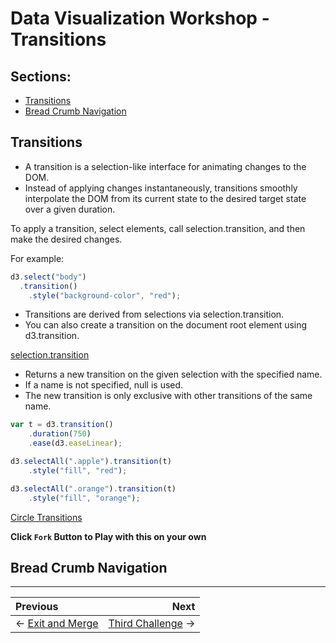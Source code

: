 # Data Visualization Workshop - Transitions

## Sections:

* [Transitions](#transitions)
* [Bread Crumb Navigation](#bread-crumb-navigation)

## Transitions

* A transition is a selection-like interface for animating changes to the DOM.
* Instead of applying changes instantaneously, transitions smoothly interpolate the DOM from its current state to the desired target state over a given duration.

To apply a transition, select elements, call selection.transition, and then make the desired changes.

For example:

```js
d3.select("body")
  .transition()
    .style("background-color", "red");
```

* Transitions are derived from selections via selection.transition.
* You can also create a transition on the document root element using d3.transition.

[selection.transition](https://github.com/d3/d3-transition#selection_transition)

* Returns a new transition on the given selection with the specified name.
* If a name is not specified, null is used.
* The new transition is only exclusive with other transitions of the same name.

```js
var t = d3.transition()
    .duration(750)
    .ease(d3.easeLinear);

d3.selectAll(".apple").transition(t)
    .style("fill", "red");

d3.selectAll(".orange").transition(t)
    .style("fill", "orange");
```

[Circle Transitions](http://blockbuilder.org/jbelmont/dd2b58748e79855d1baa9d11fb76cef8)

**Click `Fork` Button to Play with this on your own**

## Bread Crumb Navigation
_________________________

Previous | Next
:------- | ---:
← [Exit and Merge](./exit-and-merge.md) | [Third Challenge](./third-challenge.md) →
